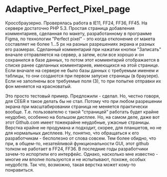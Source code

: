 # Adaptive_Perfect_Pixel_page
Кроссбраузерно. Проверялась работа в IE11, FF24, FF36, FF45. На сервере достаточно РНР 5.3.
Простая страница добавления комментариев, сделанная по макету, разработанному в программе Figma, по технологии "Perfect pixel" - это когда отклонение от макета составляет 
не более 1...5 рх на разных разрешениях экрана и разных его размерах. Сделанный комментарий при нажатии кнопки "Записать" вначале отправляется на сервер, а затем, если все хорошо и он сохранился в базе данных, то потом этот комментарий отображается в списке ранее сделанных комментариев, имеющихся на этой странице. Если вначале на сервере не было базы данных с требуемым именем и таблицы, то они создаются при первом запуске страницы (в браузере).
Если не заполнены все требуемые поля (3), то при попытке отправки их фон меняется на красноватый.

Это просто тестовый пример. Предложили - сделал. Но, честно говоря, для СЕБЯ я такое делать бы не стал. Потому что при любом разрешении экрана при масштабировании страница не меняется практически вообще. Т.е. пользователю с такой "страницей" работать будет крайне неудобно, особенно на большом дисплее. 
Но, на самом деле, даже вот этот Github.com имеет тожекрайне неудобные, ужасные страницы. Верстка крайне не продумана и подходит, скорее, для планшетов, но не для нормальных дисплеев. Ну, понятно, что обращаться к его разработчикам - бесполезно от слова совсем. Тем более обидно, что при, в общем-то, незатейливой функциональности GUI, этот github толком не работает в FF24, FF36. В последние годы разработчики зачем-то испортили его интерфейс. Однако, насколько мне известно - многие им вполне пользуются и не испытывают, похоже, особых неудобств. Так что, возможно, такая верстка может кому-то понравиться. 
